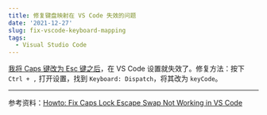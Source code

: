 ```yaml
---
title: 修复键盘映射在 VS Code 失效的问题
date: '2021-12-27'
slug: fix-vscode-keyboard-mapping
tags:
  - Visual Studio Code
---
```


<!--more-->

[我将 Caps 键改为 Esc 键之后](/post/2021/12/27/kde-plasma-swap-caps-and-esc/)，在 VS Code 设置就失效了。修复方法：按下 `Ctrl + ,` 打开设置，找到 `Keyboard: Dispatch`，将其改为 `keyCode`。

---

参考资料：[Howto: Fix Caps Lock Escape Swap Not Working in VS Code](https://linuxdev.io/howto-fix-caps-lock-escape-swap-not-working-in-vs-code/)